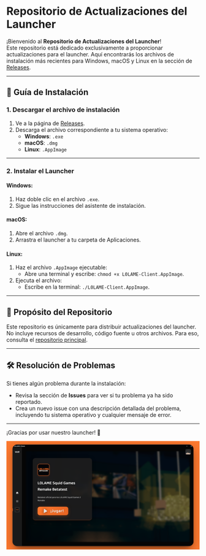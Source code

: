 # Repositorio de Actualizaciones del Launcher

¡Bienvenido al **Repositorio de Actualizaciones del Launcher**!  
Este repositorio está dedicado exclusivamente a proporcionar actualizaciones para el launcher. Aquí encontrarás los archivos de instalación más recientes para Windows, macOS y Linux en la sección de [Releases](https://github.com/L0LAME-Studio/L0LAME-Client-Releases/releases).

---

## 🚀 Guía de Instalación

### 1. Descargar el archivo de instalación
1. Ve a la página de [Releases](https://github.com/L0LAME-Studio/L0LAME-Client-Releases/releases).
2. Descarga el archivo correspondiente a tu sistema operativo:
   - **Windows**: `.exe`
   - **macOS**: `.dmg`
   - **Linux**: `.AppImage`

---

### 2. Instalar el Launcher
#### Windows:
1. Haz doble clic en el archivo `.exe`.
2. Sigue las instrucciones del asistente de instalación.

#### macOS:
1. Abre el archivo `.dmg`.
2. Arrastra el launcher a tu carpeta de Aplicaciones.

#### Linux:
1. Haz el archivo `.AppImage` ejecutable:
   - Abre una terminal y escribe: `chmod +x L0LAME-Client.AppImage`.
2. Ejecuta el archivo:
   - Escribe en la terminal: `./L0LAME-Client.AppImage`.

---

## 📂 Propósito del Repositorio
Este repositorio es únicamente para distribuir actualizaciones del launcher.  
No incluye recursos de desarrollo, código fuente u otros archivos. Para eso, consulta el [repositorio principal](https://github.com/L0LAME-Studio/L0LAME-Client-Releases).

---

## 🛠 Resolución de Problemas
Si tienes algún problema durante la instalación:
- Revisa la sección de **Issues** para ver si tu problema ya ha sido reportado.
- Crea un nuevo issue con una descripción detallada del problema, incluyendo tu sistema operativo y cualquier mensaje de error.

---

¡Gracias por usar nuestro launcher! 🚀

<p style="display: flex; justify-content: center;">
  <a href="https://lolame.studio/downloads/">
    <img src="mockup.png" alt="mockup">
  </a>
</p>
